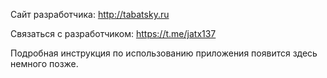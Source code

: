 Сайт разработчика: http://tabatsky.ru

Связаться с разработчиком: https://t.me/jatx137

Подробная инструкция по использованию приложения появится здесь немного позже.
